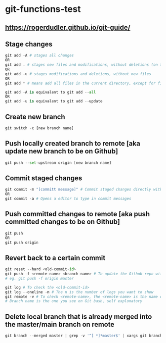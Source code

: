 # git-functions-test
## https://rogerdudler.github.io/git-guide/

## Stage changes
```python
git add -A # stages all changes
OR
git add . # stages new files and modifications, without deletions (on the current directory and its subdirectories).
OR
git add -u # stages modifications and deletions, without new files
OR
git add * # means add all files in the current directory, except for files whose name begin with a dot.
```
```python
git add -A is equivalent to git add --all
OR
git add -u is equivalent to git add --update
```

## Create new branch
```python
git switch -c [new branch name]
```

## Push locally created branch to remote [aka update new branch to be on Github]
```python
git push --set-upstream origin [new branch name]
```


## Commit staged changes
```python
git commit -m "[committ message]" # Commit staged changes directly with message
OR
git commit -a # Opens a editor to type in commit messages
```

## Push committed changes to remote [aka push committed changes to be on Github]
```python
git push
OR
git push origin
```

## Revert back to a certain commit
```python
git reset --hard <old-commit-id>
git push -f <remote-name> <branch-name> # To update the Github repo with the remote repo
# eg. git push -f origin master 

git log # To check the <old-commit-id>
git log --oneline -n # The n is the number of logs you want to show
git remote -v # To check <remote-name>, the <remote-name> is the name on the far left
# Branch name is the one you see on Git bash, self explonatory
```

## Delete local branch that is already merged into the master/main branch on remote
```python
git branch --merged master | grep -v '^[ *]*master$' | xargs git branch -d
```
